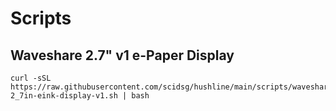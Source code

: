 # Scripts

## Waveshare 2.7" v1 e-Paper Display
```
curl -sSL https://raw.githubusercontent.com/scidsg/hushline/main/scripts/waveshare-2_7in-eink-display-v1.sh | bash
```

